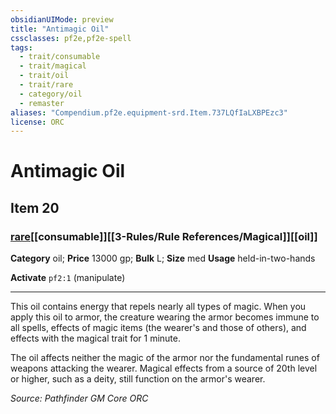 ```yaml
---
obsidianUIMode: preview
title: "Antimagic Oil"
cssclasses: pf2e,pf2e-spell
tags:
  - trait/consumable
  - trait/magical
  - trait/oil
  - trait/rare
  - category/oil
  - remaster
aliases: "Compendium.pf2e.equipment-srd.Item.737LQfIaLXBPEzc3"
license: ORC
---
```

# Antimagic Oil
## Item 20
### [rare](rare.md "Rare Rarity Trait")[[consumable]][[3-Rules/Rule References/Magical]][[oil]]

**Category** oil; 
**Price** 13000 gp; 
**Bulk** L; **Size** med
**Usage** held-in-two-hands

**Activate** `pf2:1` (manipulate)

* * *

This oil contains energy that repels nearly all types of magic. When you apply this oil to armor, the creature wearing the armor becomes immune to all spells, effects of magic items (the wearer's and those of others), and effects with the magical trait for 1 minute.

The oil affects neither the magic of the armor nor the fundamental runes of weapons attacking the wearer. Magical effects from a source of 20th level or higher, such as a deity, still function on the armor's wearer.

*Source: Pathfinder GM Core*
*ORC*